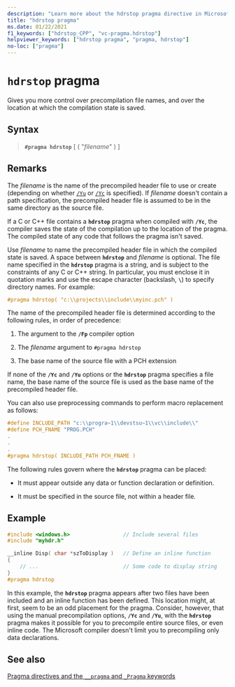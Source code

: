 ```yaml
---
description: "Learn more about the hdrstop pragma directive in Microsoft C/C++"
title: "hdrstop pragma"
ms.date: 01/22/2021
f1_keywords: ["hdrstop_CPP", "vc-pragma.hdrstop"]
helpviewer_keywords: ["hdrstop pragma", "pragma, hdrstop"]
no-loc: ["pragma"]
---
```

# `hdrstop` pragma

Gives you more control over precompilation file names, and over the location at which the compilation state is saved.

## Syntax

> **`#pragma hdrstop`** [ ( "*filename*" ) ]

## Remarks

The *filename* is the name of the precompiled header file to use or create (depending on whether [`/Yu`](../build/reference/yu-use-precompiled-header-file.md) or [`/Yc`](../build/reference/yc-create-precompiled-header-file.md) is specified). If *filename* doesn't contain a path specification, the precompiled header file is assumed to be in the same directory as the source file.

If a C or C++ file contains a **`hdrstop`** pragma when compiled with **`/Yc`**, the compiler saves the state of the compilation up to the location of the pragma. The compiled state of any code that follows the pragma isn't saved.

Use *filename* to name the precompiled header file in which the compiled state is saved. A space between **`hdrstop`** and *filename* is optional. The file name specified in the **`hdrstop`** pragma is a string, and is subject to the constraints of any C or C++ string. In particular, you must enclose it in quotation marks and use the escape character (backslash, **`\`**) to specify directory names. For example:

```C
#pragma hdrstop( "c:\\projects\\include\\myinc.pch" )
```

The name of the precompiled header file is determined according to the following rules, in order of precedence:

1. The argument to the **`/Fp`** compiler option

2. The *filename* argument to `#pragma hdrstop`

3. The base name of the source file with a PCH extension

If none of the **`/Yc`** and **`/Yu`** options or the **`hdrstop`** pragma specifies a file name, the base name of the source file is used as the base name of the precompiled header file.

You can also use preprocessing commands to perform macro replacement as follows:

```C
#define INCLUDE_PATH "c:\\progra~1\\devstsu~1\\vc\\include\\"
#define PCH_FNAME "PROG.PCH"
.
.
.
#pragma hdrstop( INCLUDE_PATH PCH_FNAME )
```

The following rules govern where the **`hdrstop`** pragma can be placed:

- It must appear outside any data or function declaration or definition.

- It must be specified in the source file, not within a header file.

## Example

```C
#include <windows.h>                 // Include several files
#include "myhdr.h"

__inline Disp( char *szToDisplay )   // Define an inline function
{
    // ...                           // Some code to display string
}
#pragma hdrstop
```

In this example, the **`hdrstop`** pragma appears after two files have been included and an inline function has been defined. This location might, at first, seem to be an odd placement for the pragma. Consider, however, that using the manual precompilation options, **`/Yc`** and **`/Yu`**, with the **`hdrstop`** pragma makes it possible for you to precompile entire source files, or even inline code. The Microsoft compiler doesn't limit you to precompiling only data declarations.

## See also

[Pragma directives and the `__pragma` and `_Pragma` keywords](./pragma-directives-and-the-pragma-keyword.md)
